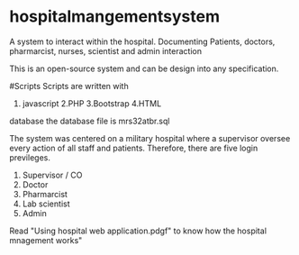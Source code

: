 # hospitalmangementsystem
A system to interact within the hospital. Documenting Patients, doctors, pharmarcist, nurses, scientist and admin interaction

This is an open-source system and can be design into any specification.

#Scripts
Scripts are written with
1. javascript
2.PHP
3.Bootstrap
4.HTML

database
the database file is mrs32atbr.sql

The system was centered on a military hospital where a supervisor oversee every action of all staff and patients. Therefore, there are five login previleges.

1. Supervisor / CO
2. Doctor
3. Pharmarcist 
4. Lab scientist
5. Admin

Read "Using hospital web application.pdgf" to know how the hospital mnagement  works"
